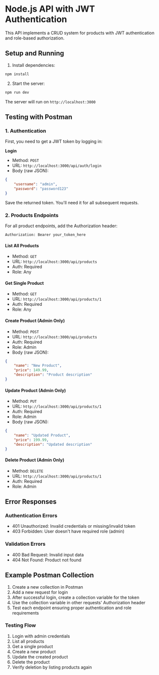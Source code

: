 # Node.js API with JWT Authentication

This API implements a CRUD system for products with JWT authentication and role-based authorization.

## Setup and Running

1. Install dependencies:
```bash
npm install
```

2. Start the server:
```bash
npm run dev
```

The server will run on `http://localhost:3000`

## Testing with Postman

### 1. Authentication

First, you need to get a JWT token by logging in:

**Login**
- Method: `POST`
- URL: `http://localhost:3000/api/auth/login`
- Body (raw JSON):
```json
{
    "username": "admin",
    "password": "password123"
}
```

Save the returned token. You'll need it for all subsequent requests.

### 2. Products Endpoints

For all product endpoints, add the Authorization header:
```
Authorization: Bearer your_token_here
```

#### List All Products
- Method: `GET`
- URL: `http://localhost:3000/api/products`
- Auth: Required
- Role: Any

#### Get Single Product
- Method: `GET`
- URL: `http://localhost:3000/api/products/1`
- Auth: Required
- Role: Any

#### Create Product (Admin Only)
- Method: `POST`
- URL: `http://localhost:3000/api/products`
- Auth: Required
- Role: Admin
- Body (raw JSON):
```json
{
    "name": "New Product",
    "price": 149.99,
    "description": "Product description"
}
```

#### Update Product (Admin Only)
- Method: `PUT`
- URL: `http://localhost:3000/api/products/1`
- Auth: Required
- Role: Admin
- Body (raw JSON):
```json
{
    "name": "Updated Product",
    "price": 199.99,
    "description": "Updated description"
}
```

#### Delete Product (Admin Only)
- Method: `DELETE`
- URL: `http://localhost:3000/api/products/1`
- Auth: Required
- Role: Admin

## Error Responses

### Authentication Errors
- 401 Unauthorized: Invalid credentials or missing/invalid token
- 403 Forbidden: User doesn't have required role (admin)

### Validation Errors
- 400 Bad Request: Invalid input data
- 404 Not Found: Product not found

## Example Postman Collection

1. Create a new collection in Postman
2. Add a new request for login
3. After successful login, create a collection variable for the token
4. Use the collection variable in other requests' Authorization header
5. Test each endpoint ensuring proper authentication and role requirements

### Testing Flow
1. Login with admin credentials
2. List all products
3. Get a single product
4. Create a new product
5. Update the created product
6. Delete the product
7. Verify deletion by listing products again